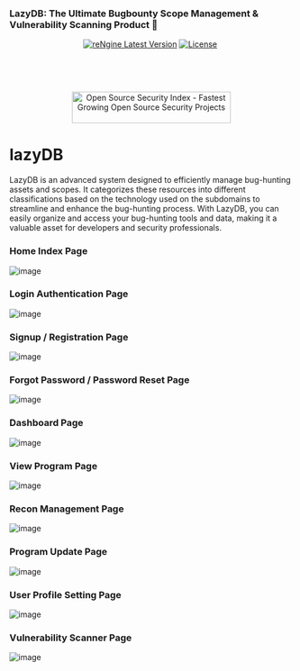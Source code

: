 <p align="center">
  <h3>LazyDB: The Ultimate Bugbounty Scope Management & Vulnerability Scanning Product  🚀</h3>
</p>

<p align="center"><a href="https://github.com/yogeshojha/rengine/releases" target="_blank"><img src="https://img.shields.io/badge/version-v2.2.0-informational?&logo=none" alt="reNgine Latest Version" /></a>&nbsp;<a href="https://www.gnu.org/licenses/gpl-3.0" target="_blank"><img src="https://img.shields.io/badge/License-GPLv3-red.svg?&logo=none" alt="License" /></a>&nbsp;<a href="#" target="_blank"><img src="https://img.shields.io/badge/first--timers--only-friendly-blue.svg?&logo=none" alt="" /></a></p>

<p align="center">

</p>

<p align="center">
<a href="https://github.com/yogeshojha/rengine/actions/workflows/codeql-analysis.yml" target="_blank"><img src="https://github.com/yogeshojha/rengine/actions/workflows/codeql-analysis.yml/badge.svg" alt="" /></a>&nbsp;<a href="https://github.com/yogeshojha/rengine/actions/workflows/build.yml" target="_blank"><img src="https://github.com/yogeshojha/rengine/actions/workflows/build.yml/badge.svg" alt="" /></a>&nbsp;
</p>

<p align="center">
<a href="https://discord.gg/H6WzebwX3H" target="_blank"><img src="https://img.shields.io/discord/880363103689277461" alt="" /></a>&nbsp;
</p>

<p align="center">
<a href="https://opensourcesecurityindex.io/" target="_blank" rel="noopener">
<img style="width: 282px; height: 56px" src="https://opensourcesecurityindex.io/badge.svg" alt="Open Source Security Index - Fastest Growing Open Source Security Projects" width="282" height="56" /> </a>
</p>


# lazyDB
LazyDB is an advanced system designed to efficiently manage bug-hunting assets and scopes. It categorizes these resources into different classifications based on the technology used on the subdomains to streamline and enhance the bug-hunting process. With LazyDB, you can easily organize and access your bug-hunting tools and data, making it a valuable asset for developers and security professionals.


### Home Index Page

![image](https://github.com/user-attachments/assets/6df9d877-ac5b-4d7c-8639-f56c88dc9c77)

### Login Authentication Page

![image](https://github.com/user-attachments/assets/c22cfeb6-482a-4f8f-9f2c-1d30454bc717)

### Signup / Registration Page

![image](https://github.com/user-attachments/assets/282f1066-5a94-4ea3-84c9-5ffa63a9e17f)

### Forgot Password / Password Reset Page

![image](https://github.com/user-attachments/assets/a7558913-5ab0-4762-91bf-26f64f4f2598)

### Dashboard Page

![image](https://github.com/user-attachments/assets/d89e4487-5847-4030-b41b-297cae5ba316)

### View Program Page

![image](https://github.com/user-attachments/assets/2242cd3f-02f3-4a16-abc3-acbcafcab8e9)

### Recon Management Page

![image](https://github.com/user-attachments/assets/ce459826-fa2d-43f7-9c20-19fce6ff7373)

### Program Update Page

![image](https://github.com/user-attachments/assets/08d8c567-cb38-4938-b931-094d03819780)

### User Profile Setting Page

![image](https://github.com/user-attachments/assets/447905fa-14ca-409d-8226-0a584b0de728)

### Vulnerability Scanner Page

![image](https://github.com/user-attachments/assets/8a6d7e43-fe22-4b9a-90f3-f18ec7afad1e)



